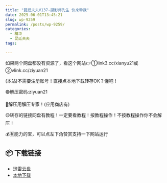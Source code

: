 ```yaml
---
title: "昆廷夫夫V137-摄影师先生 快來幹我"
date: 2025-06-01T13:45:21
slug: wp-9259
permalink: /posts/wp-9259/
categories:
  - 精华
  - 昆廷夫夫
tags:

---
```


如果两个网盘都没有资源了，看这个网站👉①link3.cc/xianyu21或②vlink.cc/ziyuan21

(本站)不需要注册账号！直接点本地下载转存OK？懂吧！

🟢解压密码:ziyuan21

🔵解压用解压专家！(应用商店有)

🟡转存的链接网盘有教程！一定要看教程！按教程操作！不按教程操作你不会解压！

💰🈶能力的宝，可以点左下角赞赏支持一下网站运行

## 📦 下载链接
- [迅雷云盘](https://blziyuan21.com/pay-download/9259?key=5e67d7bfb8&down_id=0)
- [本地下载](https://blziyuan21.com/pay-download/9259?key=5e67d7bfb8&down_id=1)

